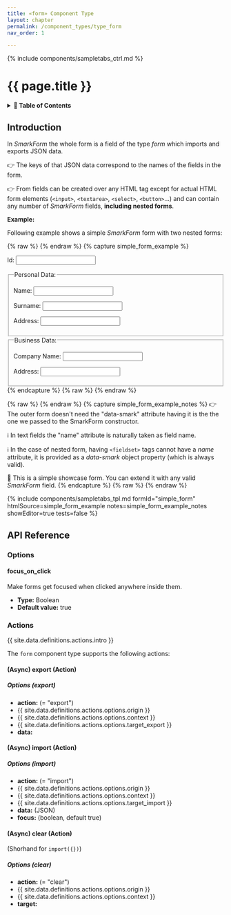```yaml
---
title: «form» Component Type
layout: chapter
permalink: /component_types/type_form
nav_order: 1

---
```


{% include components/sampletabs_ctrl.md %}

# {{ page.title }}

<details class="chaptertoc">
<summary>
<strong>📖 Table of Contents</strong>
</summary>

  {{ "
<!-- vim-markdown-toc GitLab -->

* [Introduction](#introduction)
* [API Reference](#api-reference)
    * [Options](#options)
        * [focus_on_click](#focus_on_click)
    * [Actions](#actions)
        * [(Async) export (Action)](#async-export-action)
            * [Options (export)](#options-export)
        * [(Async) import (Action)](#async-import-action)
            * [Options (import)](#options-import)
        * [(Async) clear (Action)](#async-clear-action)
            * [Options (clear)](#options-clear)

<!-- vim-markdown-toc -->
       " | markdownify }}

</details>


Introduction
------------

In *SmarkForm* the whole form is a field of the type *form* which imports and
exports JSON data.

👉 The keys of that JSON data correspond to the names of the fields in the
form.

👉 From fields can be created over any HTML tag except for actual HTML form
elements (`<input>`, `<textarea>`, `<select>`, `<button>`...) and can contain
any number of *SmarkForm* fields, **including nested forms**.

**Example:**

Following example shows a simple *SmarkForm* form with two nested forms:

{% raw %} <!-- capture simple_form_example {{{ --> {% endraw %}
{% capture simple_form_example
%}<p>
    <label for='id'>Id:</label>
    <input data-smark type='text' name='id' />
</p>
<fieldset data-smark='{"type":"form","name":"personalData"}'>
    <legend>Personal Data:</legend>
    <p>
        <label for='name'>Name:</label>
        <input data-smark type='text' name='name' placheolder='Family name'/>
    </p>
    <p>
        <label for='surname'>Surname:</label>
        <input data-smark type='text' name='surname' />
    </p>
    <p>
        <label for='address'>Address:</label>
        <input data-smark type='text' name='address' />
    </p>
</fieldset>
<fieldset data-smark='{"type":"form","name":"businessData"}'>
    <legend>Business Data:</legend>
    <p>
        <label for='name'>Company Name:</label>
        <input data-smark type='text' name='name' placheolder='Company Name'/>
    </p>
    <p>
        <label for='address'>Address:</label>
        <input data-smark type='text' name='address' />
    </p>
</fieldset>{%
endcapture %}
{% raw %} <!-- }}} --> {% endraw %}

{% raw %} <!-- capture simple_form_example_notes {{{ --> {% endraw %}
{% capture simple_form_example_notes %}
👉 The outer form doesn't need the "data-smark" attribute having it is the
   the one we passed to the SmarkForm constructor.

ℹ️  In text fields the "name" attribute is naturally taken as field name.

ℹ️  In the case of nested form, having `<fieldset>` tags cannot have a *name*
   attribute, it is provided as a *data-smark* object property (which is always
   valid).

🚀 This is a simple showcase form. You can extend it with any valid
   *SmarkForm* field.
{% endcapture %}
{% raw %} <!-- }}} --> {% endraw %}

{% include components/sampletabs_tpl.md
   formId="simple_form"
   htmlSource=simple_form_example
   notes=simple_form_example_notes
   showEditor=true
    tests=false
%}



API Reference
-------------


### Options

#### focus_on_click

Make forms get focused when clicked anywhere inside them.

  * **Type:** Boolean
  * **Default value:** true


### Actions

{{ site.data.definitions.actions.intro }}

The `form` component type supports the following actions:


#### (Async) export (Action)

##### Options (export)

  * **action:** (= "export")
  * {{ site.data.definitions.actions.options.origin }}
  * {{ site.data.definitions.actions.options.context }}
  * {{ site.data.definitions.actions.options.target_export }}
  * **data:**


#### (Async) import (Action)

##### Options (import)

  * **action:** (= "import")
  * {{ site.data.definitions.actions.options.origin }}
  * {{ site.data.definitions.actions.options.context }}
  * {{ site.data.definitions.actions.options.target_import }}
  * **data:** (JSON)
  * **focus:** (boolean, default true)


#### (Async) clear (Action)

(Shorhand for `import({})`)

##### Options (clear)

  * **action:** (= "clear")
  * {{ site.data.definitions.actions.options.origin }}
  * {{ site.data.definitions.actions.options.context }}
  * **target:**



